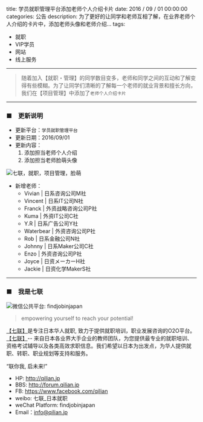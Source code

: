 title: 学员就职管理平台添加老师个人介绍卡片
date: 2016 / 09 / 01 00:00:00
categories: 公告 
description: 为了更好的让同学和老师互相了解，在业界老师个人介绍的卡片中，添加老师头像和老师介绍... 
tags:
- 就职
- VIP学员
- 网站
- 线上服务

---

> 随着加入【就职・管理】的同学数目变多，老师和同学之间的互动和了解变得有些模糊。为了让同学们清晰的了解每一个老师的就业背景和擅长方向，我们在【项目管理】中添加了`老师个人介绍卡片`

---

### ■　更新说明

- 更新平台：`学员就职管理平台`
- 更新日期：2016/09/01
- 更新内容：
	1. 添加担当老师个人介绍
	2. 添加担当老师脸萌头像

![七联，就职，项目管理，脸萌](http://qilian.jp/image/blog_20160901_1.jpg)

- 新增老师：
	- Vivian | 日系咨询公司M社 
	- Vincent | 日系IT公司N社 
	- Franck | 外资战略咨询公司P社 
	- Kuma | 外资IT公司C社 
	- Y.R | 日系广告公司Y社 
	- Waterbear | 外资咨询公司P社 
	- Rob | 日系金融公司N社 
	- Johnny | 日系Maker公司C社 
	- Enzo | 外资咨询公司P社
	- Joyce | 日资メーカーH社
	- Jackie | 日资化学MakerS社


---

### ■　我是七联

![微信公共平台: findjobinjapan](http://qilian.jp/image/banner_20151230_weixin.jpg)

> empowering yourself to reach your potential!

[【七联】](http://qilian.jp)是专注日本华人就职, 致力于提供就职培训，职业发展咨询的O2O平台。[【七联】](http://qilian.jp)-- 来自日本各业界大手企业的教师团队，为您提供最专业的就职培训、资格考试辅导以及各类高效求职信息。我们希望以日本为出发点，为华人提供就职、转职、职业规划等支持和服务。

“联你我, 启未来!”

- HP: http://qilian.jp
- BBS: http://forum.qilian.jp
- FB: https://www.facebook.com/qilian
- weibo: 七联_日本就职﻿﻿
- weChat Platform: findjobinjapan
- Email：info@qilian.jp